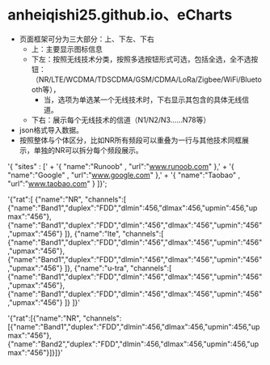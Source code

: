 # anheiqishi25.github.io、eCharts

+ 页面框架可分为三大部分：上、下左、下右
  + 上：主要显示图标信息
  + 下左：按照无线技术分类，按照多选按钮形式可选，包括全选，全不选按钮：（NR/LTE/WCDMA/TDSCDMA/GSM/CDMA/LoRa/Zigbee/WiFi/Bluetooth等），
    + 当，选项为单选某一个无线技术时，下右显示其包含的具体无线信道。
  + 下右：展示每个无线技术的信道（N1/N2/N3……N78等）
+ json格式导入数据。
+ 按照整体与个体区分，比如NR所有频段可以重叠为一行与其他技术同框展示，单独的NR可以拆分每个频段展示。

'{ "sites" : [' +
	'{ "name":"Runoob" , "url":"www.runoob.com" },' +
	'{ "name":"Google" , "url":"www.google.com" },' +
	'{ "name":"Taobao" , "url":"www.taobao.com" } 
]}';


'{"rat":[
    {"name":"NR", "channels":[
        {"name":"Band1","duplex":"FDD","dlmin":456,"dlmax":456,"upmin":456,"upmax":"456"},
        {"name":"Band1","duplex":"FDD","dlmin":"456","dlmax":"456","upmin":"456","upmax":"456"}
    ]}, 
    {"name":"lte", "channels":[
        {"name":"Band1","duplex":"FDD","dlmin":"456","dlmax":"456","upmin":"456","upmax":"456"},
        {"name":"Band1","duplex":"FDD","dlmin":"456","dlmax":"456","upmin":"456","upmax":"456"}
    ]},
    {"name":"u-tra", "channels":[
        {"name":"Band1","duplex":"FDD","dlmin":"456","dlmax":"456","upmin":"456","upmax":"456"},
        {"name":"Band1","duplex":"FDD","dlmin":"456","dlmax":"456","upmin":"456","upmax":"456"}
    ]}
]}'


'{"rat":[{"name":"NR", "channels":[{"name":"Band1","duplex":"FDD","dlmin":456,"dlmax":456,"upmin":456,"upmax":"456"},{"name":"Band2","duplex":"FDD","dlmin":456,"dlmax":456,"upmin":456,"upmax":"456"}]}]}'